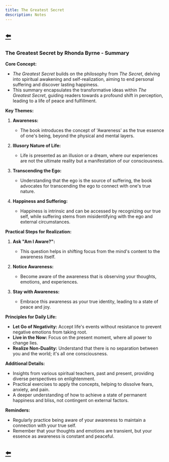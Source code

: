 ```yaml
---
title: The Greatest Secret
description: Notes
---
```


## [⬅️](/)

### **The Greatest Secret by Rhonda Byrne - Summary**

**Core Concept:**
- *The Greatest Secret* builds on the philosophy from *The Secret*, delving into spiritual awakening and self-realization, aiming to end personal suffering and discover lasting happiness.
- This summary encapsulates the transformative ideas within *The Greatest Secret*, guiding readers towards a profound shift in perception, leading to a life of peace and fulfillment.

**Key Themes:**

1. **Awareness:**
   - The book introduces the concept of 'Awareness' as the true essence of one's being, beyond the physical and mental layers.

2. **Illusory Nature of Life:**
   - Life is presented as an illusion or a dream, where our experiences are not the ultimate reality but a manifestation of our consciousness.

3. **Transcending the Ego:**
   - Understanding that the ego is the source of suffering, the book advocates for transcending the ego to connect with one's true nature.

4. **Happiness and Suffering:**
   - Happiness is intrinsic and can be accessed by recognizing our true self, while suffering stems from misidentifying with the ego and external circumstances.

**Practical Steps for Realization:**

1. **Ask "Am I Aware?":**
   - This question helps in shifting focus from the mind's content to the awareness itself.

2. **Notice Awareness:**
   - Become aware of the awareness that is observing your thoughts, emotions, and experiences.

3. **Stay with Awareness:**
   - Embrace this awareness as your true identity, leading to a state of peace and joy.

**Principles for Daily Life:**

- **Let Go of Negativity:** Accept life's events without resistance to prevent negative emotions from taking root.
- **Live in the Now:** Focus on the present moment, where all power to change lies.
- **Realize Non-Duality:** Understand that there is no separation between you and the world; it's all one consciousness.

**Additional Details:**

- Insights from various spiritual teachers, past and present, providing diverse perspectives on enlightenment.
- Practical exercises to apply the concepts, helping to dissolve fears, anxiety, and pain.
- A deeper understanding of how to achieve a state of permanent happiness and bliss, not contingent on external factors.

**Reminders:**

- Regularly practice being aware of your awareness to maintain a connection with your true self.
- Remember that your thoughts and emotions are transient, but your essence as awareness is constant and peaceful.

## [⬅️](/)